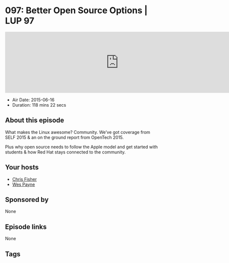 # 097: Better Open Source Options | LUP 97

<iframe src="https://player.fireside.fm/v2/RUkczH-V+PEHJTjGw?theme=dark" width="740" height="200" frameborder="0" scrolling="no"></iframe>

* Air Date: 2015-06-16
* Duration: 118 mins 22 secs

## About this episode

What makes the Linux awesome? Community. We’ve got coverage from SELF 2015 & an on the ground report from OpenTech 2015.

Plus why open source needs to follow the Apple model and get started with students  & how Red Hat stays connected to the community.

## Your hosts
* [Chris Fisher](https://linuxunplugged.com/hosts/chrislas)
* [Wes Payne](https://linuxunplugged.com/hosts/wes)

## Sponsored by

None



## Episode links

None



## Tags

